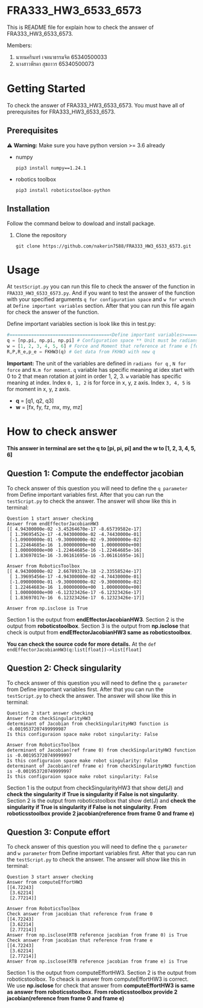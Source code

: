 # FRA333_HW3_6533_6573
This is README file for explain how to check the answer of FRA333_HW3_6533_6573.

Members:
1. นายนครินทร์ เจตนาธรรมจิต    65340500033
2. นางสาวพีรดา สุขถาวร        65340500073

# Getting Started
To check the answer of FRA333_HW3_6533_6573. You must have all of prerequisites for FRA333_HW3_6533_6573.
## Prerequisites
⚠️ **Warning:** Make sure you have python version >= 3.6 already
* numpy
    ```
    pip3 install numpy==1.24.1
    ```
* robotics toolbox
    ```
    pip3 install roboticstoolbox-python
    ```
## Installation
Follow the command below to dowload and install package.
1. Clone the repository
    ```
    git clone https://github.com/nakerin7588/FRA333_HW3_6533_6573.git
    ```

# Usage
At `testScript.py` you can run this file to check the answer of the function in `FRA333_HW3_6533_6573.py`. And if you want to test the answer of the function with your specified arguments `q for configuration space` and `w for wrench` at `Define important variables` section. After that you can run this file again for check the answer of the function.

Define important variables section is look like this in test.py:
```Python
#=====================================<Define important variables>==============================================#
q = [np.pi, np.pi, np.pi] # Configuration space ** Unit must be radians
w = [1, 2, 3, 4, 5, 6] # Force and Moment that reference at frame e [force moment]
R,P,R_e,p_e = FKHW3(q) # Get data from FKHW3 with new q
```
**Important:** The unit of the variables are defined in `radians for q` , `N for force` and `N.m for moment`. `q` variable has specific meaning at idex start with 0 to 2 that mean rotation at joint in order 1, 2, 3. `w` variable has specific meaning at index. Index `0, 1, 2` is for force in x, y, z axis. Index `3, 4, 5` is for moment in x, y, z axis.

* **q** = [q1, q2, q3]
* **w** = [fx, fy, fz, mx, my, mz]

# How to check answer
**This answer in terminal are set the q to [pi, pi, pi] and the w to [1, 2, 3, 4, 5, 6]**
## Question 1: Compute the endeffector jacobian
To check answer of this question you will need to define the `q parameter` from Define important variables first. After that you can run the `testScript.py` to check the answer. The answer will show like this in terminal:

```
Question 1 start answer checking
Answer from endEffectorJacobianHW3
[[ 4.94300000e-02 -3.45264670e-17 -8.65739582e-17]
 [ 1.39695452e-17 -4.94300000e-02 -4.74430000e-01]
 [-1.09000000e-01 -9.30000000e-02 -9.30000000e-02]
 [ 1.22464685e-16  1.00000000e+00  1.00000000e+00]
 [ 1.00000000e+00 -1.22464685e-16 -1.22464685e-16]
 [ 1.83697015e-16 -3.06161695e-16 -3.06161695e-16]]

Answer from RoboticsToolbox
[[ 4.94300000e-02  2.66789317e-18 -2.33558524e-17]
 [ 1.39695456e-17 -4.94300000e-02 -4.74430000e-01]
 [-1.09000000e-01 -9.30000000e-02 -9.30000000e-02]
 [ 1.22464683e-16  1.00000000e+00  1.00000000e+00]
 [ 1.00000000e+00 -6.12323426e-17 -6.12323426e-17]
 [ 1.83697017e-16  6.12323426e-17  6.12323426e-17]]

Answer from np.isclose is True
```

Section 1 is the output from **endEffectorJacobianHW3**. Section 2 is the output from **roboticstoolbox**. Section 3 is the output from **np.isclose** that check is output from **endEffectorJacobianHW3 same as roboticstoolbox**.

**You can check the source code for more details.** At the `def endEffectorJacobianHW3(q:list[float])->list[float]`

## Question 2: Check singularity
To check answer of this question you will need to define the `q parameter` from Define important variables first. After that you can run the `testScript.py` to check the answer. The answer will show like this in terminal:

```
Question 2 start answer checking
Answer from checkSingularityHW3
determinant of Jacobian from checkSingularityHW3 function is -0.0019537207499999987
Is this configuraion space make robot singularity: False

Answer from RoboticsToolbox
determinant of Jacobian(ref frame 0) from checkSingularityHW3 function is -0.001953720749999997
Is this configuraion space make robot singularity: False
determinant of Jacobian(ref frame e) from checkSingularityHW3 function is -0.001953720749999997
Is this configuraion space make robot singularity: False
```

Section 1 is the output from checkSingularityHW3 that show det(J) and **check the singularity if True is singularity if False is not singularity**. Section 2 is the output from roboticstoolbox that show det(J) and **check the singularity if True is singularity if False is not singularity**. **From roboticsstoolbox provide 2 jacobian(reference from frame 0 and frame e)**

## Question 3: Conpute effort
To check answer of this question you will need to define the `q parameter` and `w parameter` from Define important variables first. After that you can run the `testScript.py` to check the answer. The answer will show like this in terminal:

```
Question 3 start answer checking
Answer from computeEffortHW3
[[4.72243]
 [3.62214]
 [2.77214]]

Answer from RoboticsToolbox
Check answer from jacobian that reference from frame 0
[[4.72243]
 [3.62214]
 [2.77214]]
Answer from np.isclose(RTB reference jacobian from frame 0) is True
Check answer from jacobian that reference from frame e
[[4.72243]
 [3.62214]
 [2.77214]]
Answer from np.isclose(RTB reference jacobian from frame e) is True
```

Section 1 is the output from computeEffortHW3. Section 2 is the output from roboticstoolbox. To cheack is answer from computeEffortHW3 is correct. We use **np.isclose** for check that answer from **computeEffortHW3 is same as answer from roboticsstoolbox**. **From roboticsstoolbox provide 2 jacobian(reference from frame 0 and frame e)**